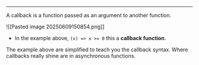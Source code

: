 
---

A callback is a function passed as an argument to another function.

![[Pasted image 20250609150854.png]]

- In the example above, `(x) => x >= 0` this a **callback function**.

The example above are simplified to teach you the callback syntax. Where callbacks really shine are in asynchronous functions.
